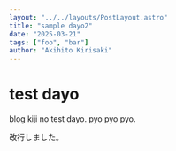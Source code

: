 ```yaml
---
layout: "../../layouts/PostLayout.astro"
title: "sample dayo2"
date: "2025-03-21"
tags: ["foo", "bar"]
author: "Akihito Kirisaki"
---
```

# test dayo

blog kiji no test dayo.
pyo pyo pyo.

改行しました。